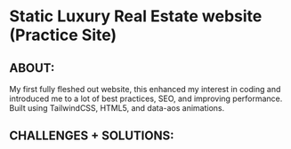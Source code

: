 # Static Luxury Real Estate website (Practice Site)

## ABOUT:

My first fully fleshed out website, this enhanced my interest in coding and introduced me to a lot of best practices, SEO, and improving performance. Built using TailwindCSS, HTML5, and data-aos animations.

## CHALLENGES + SOLUTIONS:


